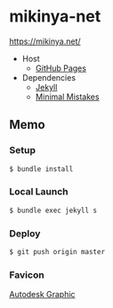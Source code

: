 mikinya-net
=========

https://mikinya.net/

- Host
  - [GitHub Pages](https://github.com/mikito/mikinya-net)
- Dependencies 
  - [Jekyll](https://jekyllrb-ja.github.io/)
  - [Minimal Mistakes](https://mmistakes.github.io/minimal-mistakes/)

## Memo

### Setup 

```sh
$ bundle install 
```

### Local Launch  

```sh
$ bundle exec jekyll s
```

### Deploy 

```sh
$ git push origin master 
```

### Favicon

[Autodesk Graphic](https://apps.apple.com/jp/app/autodesk-graphic/id404705039?mt=12)



